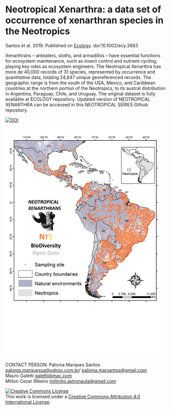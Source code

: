 # Neotropical Xenarthra: a data set of occurrence of xenarthran species in the Neotropics

Santos et al. 2019. Published on [Ecology](https://onlinelibrary.wiley.com/doi/10.1002/ecy.2663/suppinfo). doi:10.1002/ecy.2663

Xenarthrans – anteaters, sloths, and armadillos – have essential functions for ecosystem maintenance, such as insect control and nutrient cycling, playing key roles as ecosystem engineers. The Neotropical Xenarthra has more de 40,000 records of 31 species, represented by occurrence and quantitative data, totaling 24,847 unique georeferenced records. The geographic range is from the south of the USA, Mexico, and Caribbean countries at the northern portion of the Neotropics, to its austral distribution in Argentina, Paraguay, Chile, and Uruguay.  The original dataset is fully available at ECOLOGY repository. Updated version of NEOTROPICAL XENARTHRA can be accessed in this NEOTROPICAL SERIES Github repository.

[![DOI](https://zenodo.org/badge/262337526.svg)](https://zenodo.org/badge/latestdoi/262337526)

![](https://github.com/LEEClab/Neotropical_Xenarthra/blob/master/Fig_1_NeoXenarthra.png)

CONTACT PERSON: Paloma Marques Santos paloma.marquessa@yahoo.com.br/ paloma.marsantos@gmail.com  
Mauro Galetti galetti@mac.com  
Milton Cezar Ribeiro miltinho.astronauta@gmail.com

<a rel="license" href="http://creativecommons.org/licenses/by/4.0/"><img alt="Creative Commons License" style="border-width:0" src="https://i.creativecommons.org/l/by/4.0/88x31.png" /></a><br />This work is licensed under a <a rel="license" href="http://creativecommons.org/licenses/by/4.0/">Creative Commons Attribution 4.0 International License</a>.
